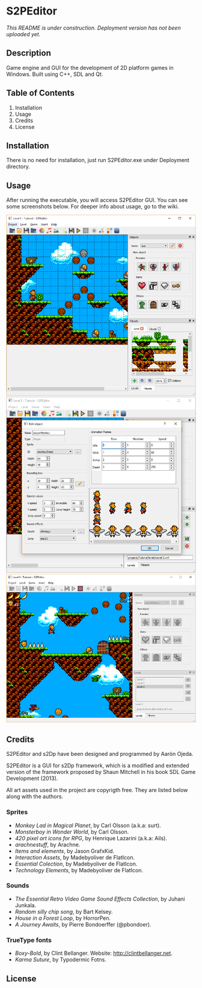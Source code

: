 # S2PEditor
*This README is under construction. Deployment version has not been uploaded yet.*
## Description
Game engine and GUI for the development of 2D platform games in Windows. Built using C++, SDL and Qt. 
## Table of Contents
1. Installation
1. Usage
1. Credits
1. License
## Installation
There is no need for installation, just run S2PEditor.exe under Deployment directory.
## Usage
After running the executable, you will access S2PEditor GUI. You can see some screenshots below. For deeper info about usage, go to the wiki.

<img src="S2PEditor/assets/images/screenshot1.png" width="540">

<img src="S2PEditor/assets/images/screenshot2.png" width="540">

<img src="S2PEditor/assets/images/screenshot3.png" width="540">

## Credits
S2PEditor and s2Dp have been designed and programmed by Aarón Ojeda. 

S2PEditor is a GUI for s2Dp framework, which is a modified and extended version of the framework proposed by Shaun Mitchell in his book SDL Game Development (2013).

All art assets used in the project are copyrigth free. They are listed below along with the authors.
### Sprites
* *Monkey Lad in Magical Planet*, by Carl Olsson (a.k.a: surt).
* *Monsterboy in Wonder World*, by Carl Olsson.
* *420 pixel art icons for RPG*, by Henrique Lazarini (a.k.a: Ails).
* *arachnestuff*, by Arachne.
* *Items and elements*, by Jason GrafxKid.
* *Interaction Assets*, by Madebyoliver de FlatIcon.
* *Essential Colection*, by Madebyoliver de FlatIcon.
* *Technology Elements*, by Madebyoliver de FlatIcon.
### Sounds
* *The Essential Retro Video Game Sound Effects Collection*, by Juhani Junkala.
* *Random silly chip song*, by Bart Kelsey.
* *House in a Forest Loop*, by HorrorPen.
* *A Journey Awaits*, by Pierre Bondoerffer (@pbondoer).
### TrueType fonts
* *Boxy-Bold*, by Clint Bellanger. Website: http://clintbellanger.net.
* *Karma Suture*, by Typodermic Fotns.
## License



